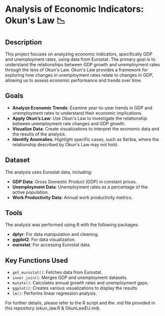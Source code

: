# Analysis of Economic Indicators: Okun's Law 📉

## Description
This project focuses on analyzing economic indicators, specifically GDP and unemployment rates, using data from Eurostat. The primary goal is to understand the relationships between GDP growth and unemployment rates through the lens of Okun's Law. Okun's Law provides a framework for exploring how changes in unemployment rates relate to changes in GDP, allowing us to assess economic performance and trends over time.

## Goals
- **Analyze Economic Trends**: Examine year-to-year trends in GDP and unemployment rates to understand their economic implications.
- **Apply Okun’s Law**: Use Okun's Law to investigate the relationship between unemployment rate changes and GDP growth.
- **Visualize Data**: Create visualizations to interpret the economic data and the results of the analysis.
- **Identify Anomalies**: Highlight specific cases, such as Serbia, where the relationship described by Okun's Law may not hold.

## Dataset
The analysis uses Eurostat data, including:
- **GDP Data**: Gross Domestic Product (GDP) in constant prices.
- **Unemployment Data**: Unemployment rates as a percentage of the active population.
- **Work Productivity Data**: Annual work productivity metrics.

## Tools
The analysis was performed using R with the following packages:
- **dplyr**: For data manipulation and cleaning.
- **ggplot2**: For data visualization.
- **eurostat**: For accessing Eurostat data.

## Key Functions Used
- `get_eurostat()`: Fetches data from Eurostat.
- `inner_join()`: Merges GDP and unemployment datasets.
- `mutate()`: Calculates annual growth rates and unemployment gaps.
- `ggplot()`: Creates various visualizations to display the results.
- `lm()`: Performs linear regression analysis.

For further details, please refer to the R script and the .md file provided in this repository (okun_law.R & OkunLawEU.md).
